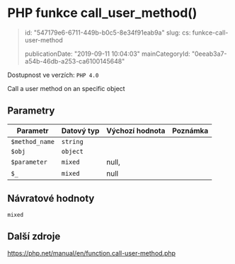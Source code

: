 PHP funkce call_user_method()
=============================

> id: "547179e6-6711-449b-b0c5-8e34f91eab9a"
> slug:
> 	cs: funkce-call-user-method
> 
> publicationDate: "2019-09-11 10:04:03"
> mainCategoryId: "0eeab3a7-a54b-46db-a253-ca6100145648"

Dostupnost ve verzích: `PHP 4.0`

Call a user method on an specific object


Parametry
--------------

| Parametr | Datový typ | Výchozí hodnota | Poznámka |
|-----|-----|-----|-----|
| `$method_name` | `string` |  |  |
| `$obj` | `object` |  |  |
| `$parameter` | `mixed` | null, |  |
| `$_` | `mixed` | null |  |


Návratové hodnoty
----------------

`mixed`



Další zdroje
------------

https://php.net/manual/en/function.call-user-method.php
